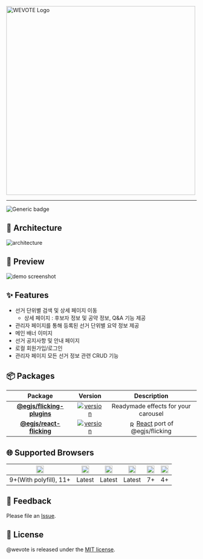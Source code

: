 <img width="500" alt="WEVOTE Logo" src="https://user-images.githubusercontent.com/62092665/168424827-0c92529c-58f9-4df8-9740-272dd1354394.png" style="max-width: 100%;" /><br/>

-----

![Generic badge](https://img.shields.io/badge/version-0.1.0-green.svg)

## 📼 Architecture
<img src="https://user-images.githubusercontent.com/62092665/171193631-beb00d4f-d4c2-4290-bf14-15e6a6392ebc.jpg" alt="architecture" style="max-width: 600px;" />

## 📼 Preview
<img src="https://user-images.githubusercontent.com/62092665/168425642-b306328e-6c26-433f-ad6d-5258a9f72be4.png" alt="demo screenshot" style="max-width: 700px" />

## ✨ Features
- 선거 단위별 검색 및 상세 페이지 이동
  - 상세 페이지 : 후보자 정보 및 공약 정보, Q&A 기능 제공
- 관리자 페이지를 통해 등록된 선거 단위별 요약 정보 제공
- 메인 배너 이미지
- 선거 공지사항 및 안내 페이지
- 로컬 회원가입/로그인
- 관리자 페이지 모든 선거 정보 관련 CRUD 기능

## 📦 Packages
|Package|Version|Description|
|:-----:|:-----:|:-----:|
|[**@egjs/flicking-plugins**](https://github.com/naver/egjs-flicking-plugins)|<a href="https://www.npmjs.com/package/@egjs/flicking-plugins" target="_blank"><img src="https://img.shields.io/npm/v/@egjs/flicking-plugins.svg?style=flat-square&color=007acc&label=%F0%9F%94%96" alt="version" /></a>|Readymade effects for your carousel|
|[**@egjs/react-flicking**](https://github.com/naver/egjs-flicking/blob/master/packages/react-flicking/README.md)|<a href="https://www.npmjs.com/package/@egjs/react-flicking" target="_blank"><img src="https://img.shields.io/npm/v/@egjs/react-flicking.svg?style=flat-square&color=00d8ff&label=%F0%9F%94%96" alt="version" /></a>|<img width="15" src="https://naver.github.io/egjs-flicking/img/icons/react.svg" valign="middle" alt="React" /> [React](https://reactjs.org/) port of @egjs/flicking|


## 🌐 Supported Browsers
|<img width="20" src="https://simpleicons.org/icons/internetexplorer.svg" alt="IE" />|<img width="20" src="https://simpleicons.org/icons/googlechrome.svg" alt="Chrome" />|<img width="20" src="https://simpleicons.org/icons/firefoxbrowser.svg" alt="Firefox" />|<img width="20" src="https://simpleicons.org/icons/safari.svg" alt="Safari" />|<img width="20" src="https://simpleicons.org/icons/apple.svg" alt="iOS" />|<img width="20" src="https://simpleicons.org/icons/android.svg" alt="Android" />|
|:---:|:---:|:---:|:---:|:---:|:---:|
|9+(With polyfill), 11+ |Latest|Latest|Latest|7+|4+|


## 📝 Feedback
Please file an [Issue](https://github.com/purplecode-team/WEVOTE_Client/issues).


## 📜 License
@wevote is released under the [MIT license](https://www.olis.or.kr/license/Detailselect.do?lId=1006).

